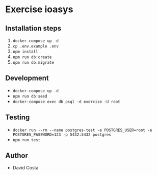 # Exercise ioasys

## Installation steps

1. `docker-compose up -d`
2. `cp .env.example .env`
3. `npm install`
4. `npm run db:create`
5. `npm run db:migrate`

## Development

- `docker-compose up -d`
- `npm run db:seed`
- `docker-compose exec db psql -d exercise -U root`

## Testing

- `docker run --rm --name postgres-test -e POSTGRES_USER=root -e POSTGRES_PASSWORD=123 -p 5432:5432 postgres`
- `npm run test`

## Author

- David Costa
